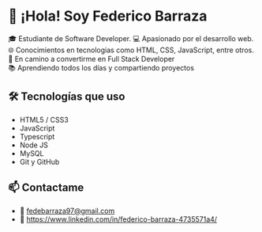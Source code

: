 # 👋 ¡Hola! Soy Federico Barraza

🎓 Estudiante de Software Developer. 
💻 Apasionado por el desarrollo web.  
🌐 Conocimientos en tecnologias como HTML, CSS, JavaScript, entre otros.  
🚀 En camino a convertirme en Full Stack Developer  
📚 Aprendiendo todos los días y compartiendo proyectos

## 🛠️ Tecnologías que uso
- HTML5 / CSS3
- JavaScript
- Typescript
- Node JS
- MySQL
- Git y GitHub

## 📫 Contactame
- 📧 fedebarraza97@gmail.com
- 💼 https://www.linkedin.com/in/federico-barraza-4735571a4/


